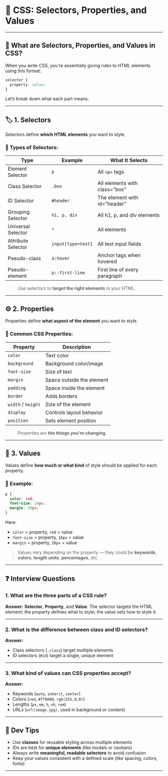 # 🎯 CSS: Selectors, Properties, and Values

---

## 📌 What are Selectors, Properties, and Values in CSS?

When you write CSS, you're essentially giving rules to HTML elements using this format:

```css
selector {
  property: value;
}
```

Let’s break down what each part means:

---

## 🏷️ 1. **Selectors**

Selectors define **which HTML elements** you want to style.

### 🔹 Types of Selectors:

| Type               | Example            | What It Selects               |
| ------------------ | ------------------ | ----------------------------- |
| Element Selector   | `p`                | All `<p>` tags                |
| Class Selector     | `.box`             | All elements with class="box" |
| ID Selector        | `#header`          | The element with id="header"  |
| Grouping Selector  | `h1, p, div`       | All h1, p, and div elements   |
| Universal Selector | `*`                | All elements                  |
| Attribute Selector | `input[type=text]` | All text input fields         |
| Pseudo-class       | `a:hover`          | Anchor tags when hovered      |
| Pseudo-element     | `p::first-line`    | First line of every paragraph |

> Use selectors to **target the right elements** in your HTML.

---

## ⚙️ 2. **Properties**

Properties define **what aspect of the element** you want to style.

### 🔹 Common CSS Properties:

| Property           | Description               |
| ------------------ | ------------------------- |
| `color`            | Text color                |
| `background`       | Background color/image    |
| `font-size`        | Size of text              |
| `margin`           | Space outside the element |
| `padding`          | Space inside the element  |
| `border`           | Adds borders              |
| `width` / `height` | Size of the element       |
| `display`          | Controls layout behavior  |
| `position`         | Sets element position     |

> Properties are **the things you're changing**.

---

## 🎨 3. **Values**

Values define **how much or what kind** of style should be applied for each property.

### 🔹 Example:

```css
p {
  color: red;
  font-size: 16px;
  margin: 20px;
}
```

Here:

* `color` = property, `red` = value
* `font-size` = property, `16px` = value
* `margin` = property, `20px` = value

> Values vary depending on the property — they could be **keywords**, **colors**, **length units**, **percentages**, etc.

---

## ❓ Interview Questions

### 1. What are the three parts of a CSS rule?

**Answer:**
**Selector**, **Property**, and **Value**. The selector targets the HTML element; the property defines what to style; the value sets how to style it.

---

### 2. What is the difference between class and ID selectors?

**Answer:**

* Class selectors (`.class`) target multiple elements
* ID selectors (`#id`) target a single, unique element

---

### 3. What kind of values can CSS properties accept?

**Answer:**

* Keywords (`auto`, `inherit`, `center`)
* Colors (`red`, `#ff0000`, `rgb(255,0,0)`)
* Lengths (`px`, `em`, `%`, `vh`, `rem`)
* URLs (`url(image.jpg)`, used in background or content)

---

## 🧠 Dev Tips

* Use **classes** for reusable styling across multiple elements
* IDs are best for **unique elements** (like modals or navbars)
* Always write **meaningful, readable selectors** to avoid confusion
* Keep your values consistent with a defined scale (like spacing, colors, fonts)

---
